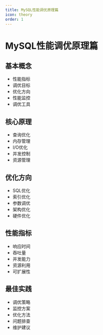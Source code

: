 ```yaml
---
title: MySQL性能调优原理篇
icon: theory
order: 1
---
```


# MySQL性能调优原理篇

## 基本概念
- 性能指标
- 调优目标
- 优化方向
- 性能监控
- 调优工具

## 核心原理
- 查询优化
- 内存管理
- I/O优化
- 并发控制
- 资源管理

## 优化方向
- SQL优化
- 索引优化
- 参数调优
- 架构优化
- 硬件优化

## 性能指标
- 响应时间
- 吞吐量
- 并发能力
- 资源利用
- 可扩展性

## 最佳实践
- 调优策略
- 监控方案
- 优化方法
- 问题排查
- 维护建议
